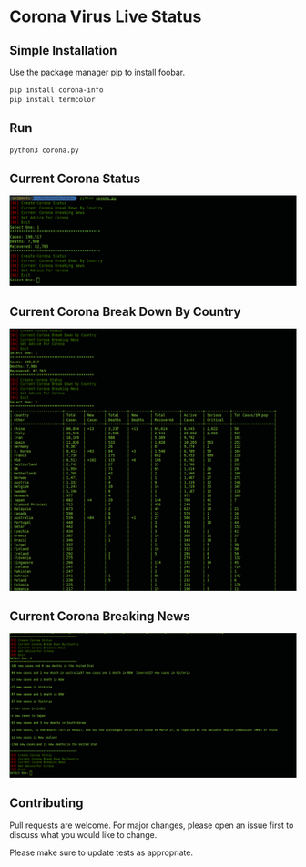 # Corona Virus Live Status


## Simple Installation

Use the package manager [pip](https://pip.pypa.io/en/stable/) to install foobar.

```bash
pip install corona-info
pip install termcolor
```

## Run

```bash
python3 corona.py
```

## Current Corona Status

![alt text](https://raw.githubusercontent.com/Antu7/corona_live_info/master/example.png)

## Current Corona Break Down By Country

![alt text](https://raw.githubusercontent.com/Antu7/corona_live_info/master/example1.png)

## Current Corona Breaking News

![alt text](https://raw.githubusercontent.com/Antu7/corona_live_info/master/example2.png)


## Contributing
Pull requests are welcome. For major changes, please open an issue first to discuss what you would like to change.

Please make sure to update tests as appropriate.
